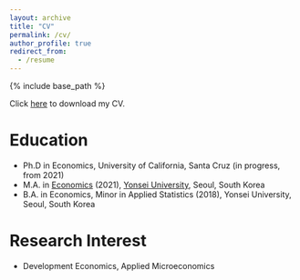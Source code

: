 ```yaml
---
layout: archive
title: "CV"
permalink: /cv/
author_profile: true
redirect_from:
  - /resume
---
```


{% include base_path %}

Click [here](https://www.dropbox.com/scl/fi/790w6gyojxse3oikace0o/CV_YoungwooSong.pdf?rlkey=hb5evm0gaqbnbq8kttu8tr1i3&dl=0) to download my CV.

Education
======
* Ph.D in Economics, University of California, Santa Cruz (in progress, from 2021)
* M.A. in [Economics](https://devcms.yonsei.ac.kr/economics_en/index.do) (2021), [Yonsei University](https://www.yonsei.ac.kr/en_sc/), Seoul, South Korea 
* B.A. in Economics, Minor in Applied Statistics (2018), Yonsei University, Seoul, South Korea

Research Interest
======
* Development Economics, Applied Microeconomics
